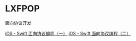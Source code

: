 # LXFPOP
面向协议开发


[iOS - Swift 面向协议编程（一）](https://juejin.im/post/6844903505619058702)
[iOS - Swift 面向协议编程（二）](https://juejin.im/post/6844903505619058696)

